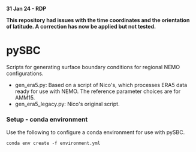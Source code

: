 **31 Jan 24 - RDP**

**This repository had issues with the time coordinates
and the orientation of latitude. A correction has now be applied but not tested.**

# pySBC

Scripts for generating surface boundary conditions for regional NEMO 
configurations.

 - gen_era5.py: Based on a script of Nico's, which processes ERA5 data
   ready for use with NEMO. The reference parameter choices are for AMM15.
 - gen_era5_legacy.py: Nico's original script.

### Setup - conda environment
Use the following to configure a conda environment for use with pySBC.
~~~
conda env create -f environment.yml
~~~
